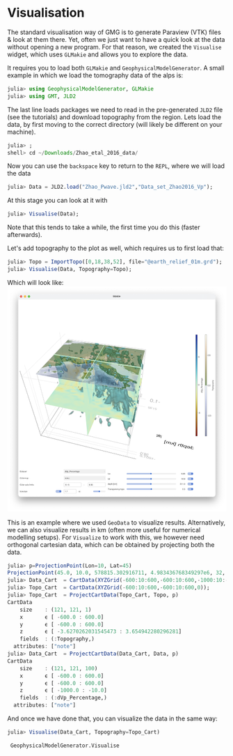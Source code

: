 # Visualisation

The standard visualisation way of GMG is to generate Paraview (VTK) files & look at them there.
Yet, often we just want to have a quick look at the data without opening a new program.
For that reason, we created the `Visualise` widget, which uses `GLMakie` and allows you to explore the data.

It requires you to load both `GLMakie` and `GeophysicalModelGenerator`. A small example in which we load the tomography data of the alps is:
```julia
julia> using GeophysicalModelGenerator, GLMakie
julia> using GMT, JLD2
```
The last line loads packages we need to read in the pre-generated `JLD2` file (see the tutorials) and download topography from the region.
Lets load the data, by first moving to the correct directory (will likely be different on your machine).
```julia
julia> ;
shell> cd ~/Downloads/Zhao_etal_2016_data/      
```
Now you can use the `backspace` key to return to the `REPL`, where we will load the data
```julia
julia> Data = JLD2.load("Zhao_Pwave.jld2","Data_set_Zhao2016_Vp");    
```
At this stage you can look at it with
```julia
julia> Visualise(Data);    
```
Note that this tends to take a while, the first time you do this (faster afterwards).

Let's add topography to the plot as well, which requires us to first load that:
```julia
julia> Topo = ImportTopo([0,18,38,52], file="@earth_relief_01m.grd");
julia> Visualise(Data, Topography=Topo);    
```
Which will look like:
![Tutorial_Visualize](../assets/img/Tutorial_Visualize.png)


This is an example where we used `GeoData` to visualize results. Alternatively, we can also visualize results in km (often more useful for numerical modelling setups). For `Visualize` to work with this, we however need orthogonal cartesian data, which can be obtained by projecting both the data.
```julia
julia> p=ProjectionPoint(Lon=10, Lat=45)
ProjectionPoint(45.0, 10.0, 578815.302916711, 4.983436768349297e6, 32, true)
julia> Data_Cart  = CartData(XYZGrid(-600:10:600,-600:10:600,-1000:10:-1));
julia> Topo_Cart  = CartData(XYZGrid(-600:10:600,-600:10:600,0));
julia> Topo_Cart  = ProjectCartData(Topo_Cart, Topo, p)
CartData 
    size    : (121, 121, 1)
    x       ϵ [ -600.0 : 600.0]
    y       ϵ [ -600.0 : 600.0]
    z       ϵ [ -3.6270262031545473 : 3.654942280296281]
    fields  : (:Topography,)
  attributes: ["note"]
julia> Data_Cart  = ProjectCartData(Data_Cart, Data, p)
CartData 
    size    : (121, 121, 100)
    x       ϵ [ -600.0 : 600.0]
    y       ϵ [ -600.0 : 600.0]
    z       ϵ [ -1000.0 : -10.0]
    fields  : (:dVp_Percentage,)
  attributes: ["note"]
```
And once we have done that, you can visualize the data in the same way:
```julia
julia> Visualise(Data_Cart, Topography=Topo_Cart)
```

```@docs
 GeophysicalModelGenerator.Visualise
```
